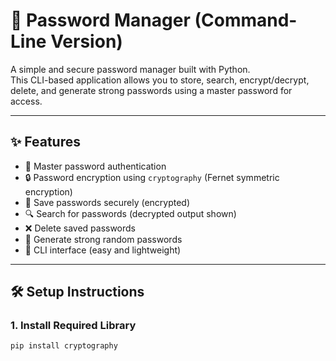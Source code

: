 # 🔐 Password Manager (Command-Line Version)

A simple and secure password manager built with Python.  
This CLI-based application allows you to store, search, encrypt/decrypt, delete, and generate strong passwords using a master password for access.

---

## ✨ Features

- 🔑 Master password authentication
- 🔒 Password encryption using `cryptography` (Fernet symmetric encryption)
- 💾 Save passwords securely (encrypted)
- 🔍 Search for passwords (decrypted output shown)
- ❌ Delete saved passwords
- 🔁 Generate strong random passwords
- 📂 CLI interface (easy and lightweight)

---

## 🛠️ Setup Instructions

### 1. Install Required Library

```bash
pip install cryptography
